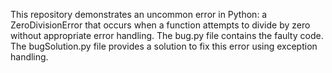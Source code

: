 This repository demonstrates an uncommon error in Python: a ZeroDivisionError that occurs when a function attempts to divide by zero without appropriate error handling. The bug.py file contains the faulty code. The bugSolution.py file provides a solution to fix this error using exception handling.